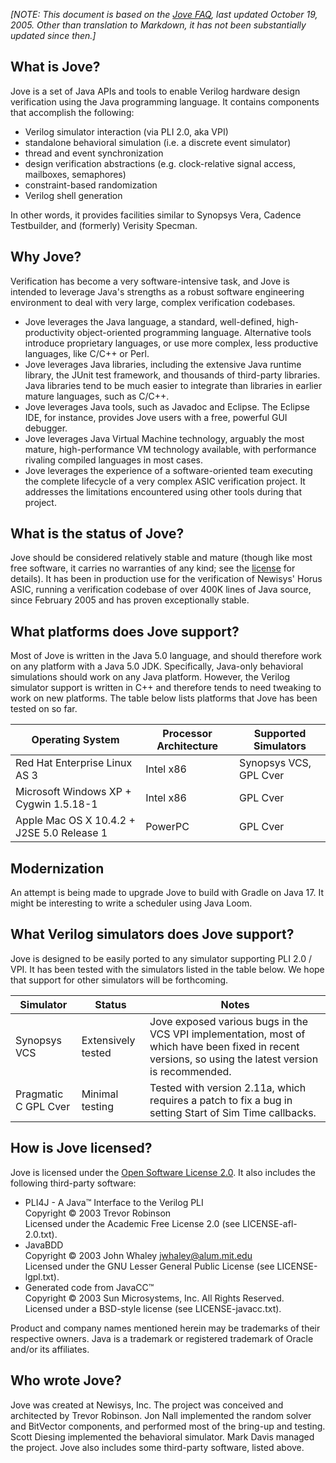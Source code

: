 _[NOTE: This document is based on the [Jove FAQ](http://jove.sourceforge.net/docs/jove-faq/index.html), last updated October 19, 2005. Other than translation to Markdown, it has not been substantially updated since then.]_

What is Jove?
----

Jove is a set of Java APIs and tools to enable Verilog hardware design verification using the Java programming language. It contains components that accomplish the following:

- Verilog simulator interaction (via PLI 2.0, aka VPI)
- standalone behavioral simulation (i.e. a discrete event simulator)
- thread and event synchronization
- design verification abstractions (e.g. clock-relative signal access, mailboxes, semaphores)
- constraint-based randomization
- Verilog shell generation

In other words, it provides facilities similar to Synopsys Vera, Cadence Testbuilder, and (formerly) Verisity Specman.

Why Jove?
----

Verification has become a very software-intensive task, and Jove is intended to leverage Java's strengths as a robust software engineering environment to deal with very large, complex verification codebases.

- Jove leverages the Java language, a standard, well-defined, high-productivity object-oriented programming language. Alternative tools introduce proprietary languages, or use more complex, less productive languages, like C/C++ or Perl.
- Jove leverages Java libraries, including the extensive Java runtime library, the JUnit test framework, and thousands of third-party libraries. Java libraries tend to be much easier to integrate than libraries in earlier mature languages, such as C/C++.
- Jove leverages Java tools, such as Javadoc and Eclipse. The Eclipse IDE, for instance, provides Jove users with a free, powerful GUI debugger.
- Jove leverages Java Virtual Machine technology, arguably the most mature, high-performance VM technology available, with performance rivaling compiled languages in most cases.
- Jove leverages the experience of a software-oriented team executing the complete lifecycle of a very complex ASIC verification project. It addresses the limitations encountered using other tools during that project.

What is the status of Jove?
----

Jove should be considered relatively stable and mature (though like most free software, it carries no warranties of any kind; see the [license](https://raw.githubusercontent.com/trevorr/jove/master/LICENSE-osl-2.0.txt) for details). It has been in production use for the verification of Newisys' Horus ASIC, running a verification codebase of over 400K lines of Java source, since February 2005 and has proven exceptionally stable.

What platforms does Jove support?
----

Most of Jove is written in the Java 5.0 language, and should therefore work on any platform with a Java 5.0 JDK. Specifically, Java-only behavioral simulations should work on any Java platform. However, the Verilog simulator support is written in C++ and therefore tends to need tweaking to work on new platforms. The table below lists platforms that Jove has been tested on so far.

| Operating System | Processor Architecture | Supported Simulators |
|------------------|------------------------|----------------------|
| Red Hat Enterprise Linux AS 3 | Intel x86 | Synopsys VCS, GPL Cver |
| Microsoft Windows XP + Cygwin 1.5.18-1 | Intel x86 | GPL Cver |
| Apple Mac OS X 10.4.2 + J2SE 5.0 Release 1 | PowerPC | GPL Cver |


Modernization
----

An attempt is being made to upgrade Jove to build with Gradle on Java 17. It might be interesting to write a scheduler using Java Loom.


What Verilog simulators does Jove support?
----

Jove is designed to be easily ported to any simulator supporting PLI 2.0 / VPI. It has been tested with the simulators listed in the table below. We hope that support for other simulators will be forthcoming.

| Simulator | Status | Notes |
|-----------|--------|-------|
| Synopsys VCS | Extensively tested | Jove exposed various bugs in the VCS VPI implementation, most of which have been fixed in recent versions, so using the latest version is recommended. |
| Pragmatic C GPL Cver | Minimal testing | Tested with version 2.11a, which requires a patch to fix a bug in setting Start of Sim Time callbacks. |

How is Jove licensed?
----

Jove is licensed under the [Open Software License 2.0](https://raw.githubusercontent.com/trevorr/jove/master/LICENSE-osl-2.0.txt). It also includes the following third-party software:

- PLI4J - A Java&trade; Interface to the Verilog PLI  
Copyright &copy; 2003 Trevor Robinson  
Licensed under the Academic Free License 2.0 (see LICENSE-afl-2.0.txt).
- JavaBDD  
Copyright &copy; 2003 John Whaley <jwhaley@alum.mit.edu>  
Licensed under the GNU Lesser General Public License (see LICENSE-lgpl.txt).
- Generated code from JavaCC&trade;  
Copyright &copy; 2003 Sun Microsystems, Inc. All Rights Reserved.  
Licensed under a BSD-style license (see LICENSE-javacc.txt).

Product and company names mentioned herein may be trademarks of their respective owners. Java is a trademark or registered trademark of Oracle and/or its affiliates.

Who wrote Jove?
----

Jove was created at Newisys, Inc. The project was conceived and architected by Trevor Robinson. Jon Nall implemented the random solver and BitVector components, and performed most of the bring-up and testing. Scott Diesing implemented the behavioral simulator. Mark Davis managed the project. Jove also includes some third-party software, listed above.
